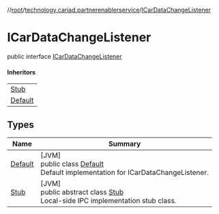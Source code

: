 //[root](../../../index.md)/[technology.cariad.partnerenablerservice](../index.md)/[ICarDataChangeListener](index.md)

# ICarDataChangeListener

public interface [ICarDataChangeListener](index.md)

#### Inheritors

| |
|---|
| [Stub](-stub/index.md) |
| [Default](-default/index.md) |

## Types

| Name | Summary |
|---|---|
| [Default](-default/index.md) | [JVM]<br>public class [Default](-default/index.md)<br>Default implementation for ICarDataChangeListener. |
| [Stub](-stub/index.md) | [JVM]<br>public abstract class [Stub](-stub/index.md)<br>Local-side IPC implementation stub class. |
